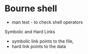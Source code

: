 # Bourne shell

- man test - to check shell operators

Symbolic and Hard Links
- symbolic link points to the file,
- hard link points to the data
